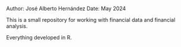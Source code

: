 

Author: José Alberto Hernández
Date: May 2024


This is a small repository for working with financial data and financial analysis.

Everything developed in R.




